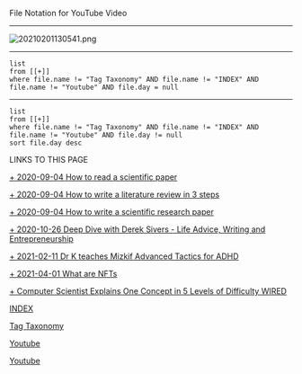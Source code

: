   
File Notation for YouTube Video

---

  
  

![20210201130541.png](https://publish-01.obsidian.md/access/dfaa274ac11551c6243126bea0bf012c/Media/20210201130541.png)

  
  

---

```dataview
list
from [[+]] 
where file.name != "Tag Taxonomy" AND file.name != "INDEX" AND file.name != "Youtube" AND file.day = null
```

---

```dataview
list
from [[+]] 
where file.name != "Tag Taxonomy" AND file.name != "INDEX" AND file.name != "Youtube" AND file.day != null
sort file.day desc
```

LINKS TO THIS PAGE

[+ 2020-09-04 How to read a scientific paper](https://publish.obsidian.md/bryan-jenks/Z/%2B+2020-09-04+How+to+read+a+scientific+paper)

[+ 2020-09-04 How to write a literature review in 3 steps](https://publish.obsidian.md/bryan-jenks/Z/%2B+2020-09-04+How+to+write+a+literature+review+in+3+steps)

[+ 2020-09-04 How to write a scientific research paper](https://publish.obsidian.md/bryan-jenks/Z/%2B+2020-09-04+How+to+write+a+scientific+research+paper)

[+ 2020-10-26 Deep Dive with Derek Sivers - Life Advice, Writing and Entrepreneurship](https://publish.obsidian.md/bryan-jenks/Z/%2B+2020-10-26+Deep+Dive+with+Derek+Sivers+-+Life+Advice%2C+Writing+and+Entrepreneurship)

[+ 2021-02-11 Dr K teaches Mizkif Advanced Tactics for ADHD](https://publish.obsidian.md/bryan-jenks/Z/%2B+2021-02-11+Dr+K+teaches+Mizkif+Advanced+Tactics+for+ADHD)

[+ 2021-04-01 What are NFTs](https://publish.obsidian.md/bryan-jenks/Z/%2B+2021-04-01+What+are+NFTs)

[+ Computer Scientist Explains One Concept in 5 Levels of Difficulty WIRED](https://publish.obsidian.md/bryan-jenks/Inbox/%2B+Computer+Scientist+Explains+One+Concept+in+5+Levels+of+Difficulty+WIRED)

[INDEX](https://publish.obsidian.md/bryan-jenks/Z/INDEX)

[Tag Taxonomy](https://publish.obsidian.md/bryan-jenks/Z/Tag+Taxonomy)

[Youtube](https://publish.obsidian.md/bryan-jenks/Templates/Inputs/Youtube)

[Youtube](https://publish.obsidian.md/bryan-jenks/Sterkere/Templates/Inputs/Youtube)